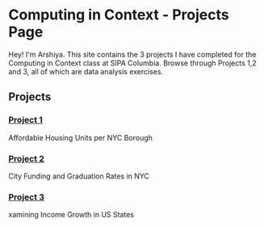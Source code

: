 # Computing in Context -  Projects Page

Hey! I'm Arshiya.
This site contains the 3 projects I have completed for the Computing in Context class at SIPA Columbia. Browse through Projects 1,2 and 3, all of which are data analysis exercises.

## Projects

### [Project 1](project_1/project_1.ipynb)

Affordable Housing Units per NYC Borough

### [Project 2](project_2/project_2.ipynb)

City Funding and Graduation Rates in NYC

### [Project 3](project_3/project_3.ipynb)

xamining Income Growth in US States

